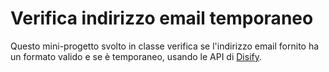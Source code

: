 # Verifica indirizzo email temporaneo

Questo mini-progetto svolto in classe verifica se l'indirizzo email fornito ha un formato valido e se è temporaneo, usando le API di [Disify](https://www.disify.com/).
